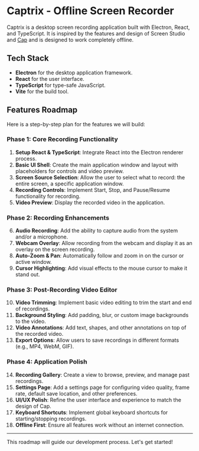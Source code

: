 # Captrix - Offline Screen Recorder

Captrix is a desktop screen recording application built with Electron, React, and TypeScript. It is inspired by the features and design of Screen Studio and [Cap](https://github.com/CapSoftware/Cap) and is designed to work completely offline.

## Tech Stack

- **Electron** for the desktop application framework.
- **React** for the user interface.
- **TypeScript** for type-safe JavaScript.
- **Vite** for the build tool.

## Features Roadmap

Here is a step-by-step plan for the features we will build:

### Phase 1: Core Recording Functionality

1.  **Setup React & TypeScript**: Integrate React into the Electron renderer process.
2.  **Basic UI Shell**: Create the main application window and layout with placeholders for controls and video preview.
3.  **Screen Source Selection**: Allow the user to select what to record: the entire screen, a specific application window.
4.  **Recording Controls**: Implement Start, Stop, and Pause/Resume functionality for recording.
5.  **Video Preview**: Display the recorded video in the application.

### Phase 2: Recording Enhancements

6.  **Audio Recording**: Add the ability to capture audio from the system and/or a microphone.
7.  **Webcam Overlay**: Allow recording from the webcam and display it as an overlay on the screen recording.
8.  **Auto-Zoom & Pan**: Automatically follow and zoom in on the cursor or active window.
9.  **Cursor Highlighting**: Add visual effects to the mouse cursor to make it stand out.

### Phase 3: Post-Recording Video Editor

10. **Video Trimming**: Implement basic video editing to trim the start and end of recordings.
11. **Background Styling**: Add padding, blur, or custom image backgrounds to the video.
12. **Video Annotations**: Add text, shapes, and other annotations on top of the recorded video.
13. **Export Options**: Allow users to save recordings in different formats (e.g., MP4, WebM, GIF).

### Phase 4: Application Polish

14. **Recording Gallery**: Create a view to browse, preview, and manage past recordings.
15. **Settings Page**: Add a settings page for configuring video quality, frame rate, default save location, and other preferences.
16. **UI/UX Polish**: Refine the user interface and experience to match the design of Cap.
17. **Keyboard Shortcuts**: Implement global keyboard shortcuts for starting/stopping recordings.
18. **Offline First**: Ensure all features work without an internet connection.

---

This roadmap will guide our development process. Let's get started!
